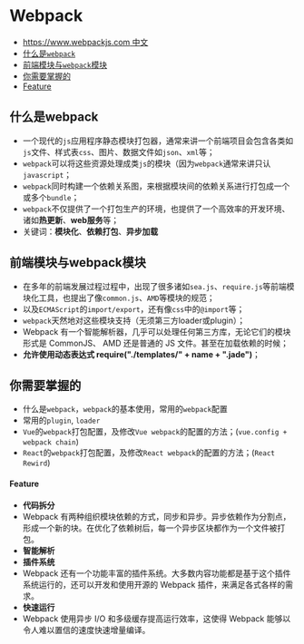 # Webpack

* [https://www.webpackjs.com 中文](https://www.webpackjs.com)
* [什么是`webpack`](#什么是webpack)
* [前端模块与`webpack`模块](#前端模块与webpack模块)
* [你需要掌握的](#你需要掌握的)
* [Feature](#Feature)

## 什么是webpack

* 一个现代的`js`应用程序静态模块打包器，通常来讲一个前端项目会包含各类如`js`文件、样式表`css`、图片、数据文件如`json`、`xml`等；
* `webpack`可以将这些资源处理成类`js`的模块（因为`webpack`通常来讲只认`javascript`；
* `webpack`同时构建一个依赖关系图，来根据模块间的依赖关系进行打包成一个或多个`bundle`；
* `webpack`不仅提供了一个打包生产的环境，也提供了一个高效率的开发环境、诸如**热更新**、**web服务**等；
* 关键词：**模块化**、**依赖打包**、**异步加载**


## 前端模块与webpack模块

* 在多年的前端发展过程过程中，出现了很多诸如`sea.js`、`require.js`等前端模块化工具，也提出了像`common.js`、`AMD`等模块的规范；
* 以及`ECMAScript`的`import/export`，还有像`css`中的`@import`等；
* `webpack`天然地对这些模块支持（无须第三方loader或plugin）；
* Webpack 有一个智能解析器，几乎可以处理任何第三方库，无论它们的模块形式是 CommonJS、 AMD 还是普通的 JS 文件。甚至在加载依赖的时候；
* **允许使用动态表达式 require("./templates/" + name + ".jade")**；


## 你需要掌握的

* 什么是`webpack`，`webpack`的基本使用，常用的`webpack`配置
* 常用的`plugin`, `loader`
* `Vue`的`webpack`打包配置，及修改`Vue webpack`的配置的方法；(`vue.config + webpack chain`)
* `React`的`webpack`打包配置，及修改`React webpack`的配置的方法；(`React Rewird`)

#### Feature

* **代码拆分**
* Webpack 有两种组织模块依赖的方式，同步和异步。异步依赖作为分割点，形成一个新的块。在优化了依赖树后，每一个异步区块都作为一个文件被打包。
* **智能解析**
* **插件系统**
* Webpack 还有一个功能丰富的插件系统。大多数内容功能都是基于这个插件系统运行的，还可以开发和使用开源的 Webpack 插件，来满足各式各样的需求。
* **快速运行**
* Webpack 使用异步 I/O 和多级缓存提高运行效率，这使得 Webpack 能够以令人难以置信的速度快速增量编译。

